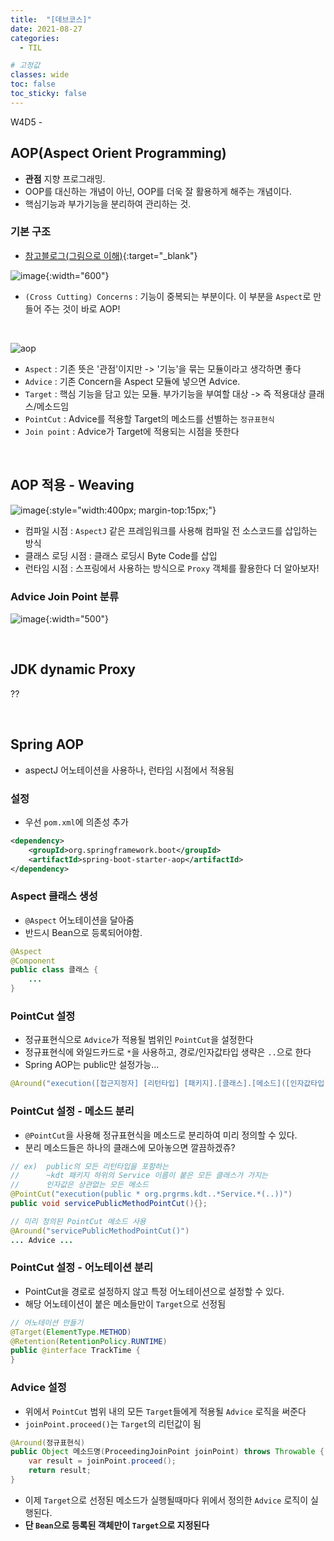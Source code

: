 ```yaml
---
title:  "[데브코스]"
date: 2021-08-27
categories: 
  - TIL

# 고정값
classes: wide
toc: false
toc_sticky: false
---
```


W4D5 - 


## AOP(Aspect Orient Programming)

- **관점** 지향 프로그래밍.
- OOP를 대신하는 개념이 아닌, OOP를 더욱 잘 활용하게 해주는 개념이다.
- 핵심기능과 부가기능을 분리하여 관리하는 것.

### 기본 구조

- [참고블로그(그림으로 이해)](https://velog.io/@max9106/Spring-AOP%EB%9E%80-93k5zjsm95){:target="_blank"}

![image](https://user-images.githubusercontent.com/71180414/131093439-92a801f6-ce51-4385-ad81-ab1fe4970362.png){:width="600"}

- `(Cross Cutting) Concerns` : 기능이 중복되는 부분이다. 이 부분을 `Aspect`로 만들어 주는 것이 바로 AOP!

<br>

![aop](https://user-images.githubusercontent.com/71180414/131214118-7e3ea8c0-16db-4267-aff3-e67eaba3b0a2.png)

- `Aspect` : 기존 뜻은 '관점'이지만 -> '기능'을 묶는 모듈이라고 생각하면 좋다
- `Advice` : 기존 Concern을 Aspect 모듈에 넣으면 Advice.
- `Target` : 핵심 기능을 담고 있는 모듈. 부가기능을 부여할 대상 -> 즉 적용대상 클래스/메소드임
- `PointCut` : Advice를 적용할 Target의 메소드를 선별하는 `정규표현식`
- `Join point` : Advice가 Target에 적용되는 시점을 뜻한다


<br>

## AOP 적용 - Weaving

![image](https://user-images.githubusercontent.com/71180414/131141922-0d241995-2412-452a-9fc1-e94d75ae3082.png){:style="width:400px; margin-top:15px;"}

- 컴파일 시점 : `AspectJ` 같은 프레임워크를 사용해 컴파일 전 소스코드를 삽입하는 방식
- 클래스 로딩 시점 : 클래스 로딩시 Byte Code를 삽입
- 런타임 시점 : 스프링에서 사용하는 방식으로 `Proxy` 객체를 활용한다 더 알아보자!

### Advice Join Point 분류

![image](https://user-images.githubusercontent.com/71180414/131215026-55584b2b-c625-4f6f-b2f4-2999adb1b781.png){:width="500"}


<br>

## JDK dynamic Proxy

??

<br>

## Spring AOP 

- aspectJ 어노테이션을 사용하나, 런타임 시점에서 적용됨

### 설정

- 우선 `pom.xml`에 의존성 추가

```xml
<dependency>
	<groupId>org.springframework.boot</groupId>
	<artifactId>spring-boot-starter-aop</artifactId>
</dependency>
```

### Aspect 클래스 생성

- `@Aspect` 어노테이션을 달아줌
- 반드시 Bean으로 등록되어야함.

```java
@Aspect
@Component
public class 클래스 {
	...
}
```

### PointCut 설정

- 정규표현식으로 `Advice`가 적용될 범위인 `PointCut`을 설정한다
- 정규표현식에 와일드카드로 `*`을 사용하고, 경로/인자값타입 생략은 `..`으로 한다
- Spring AOP는 public만 설정가능...

```java
@Around("execution([접근지정자] [리턴타입] [패키지].[클래스].[메소드]([인자값타입]))")
```

### PointCut 설정 - 메소드 분리

- `@PointCut`을 사용해 정규표현식을 메소드로 분리하여 미리 정의할 수 있다.
- 분리 메소드들은 하나의 클래스에 모아놓으면 깔끔하겠쥬?

```java
// ex)  public의 모든 리턴타입을 포함하는 
//      ~kdt 패키지 하위의 Service 이름이 붙은 모든 클래스가 가지는 
//      인자값은 상관없는 모든 메소드
@PointCut("execution(public * org.prgrms.kdt..*Service.*(..))")
public void servicePublicMethodPointCut(){};

// 미리 정의된 PointCut 메소드 사용
@Around("servicePublicMethodPointCut()")
... Advice ...
```

### PointCut 설정 - 어노테이션 분리

- PointCut을 경로로 설정하지 않고 특정 어노테이션으로 설정할 수 있다.
- 해당 어노테이션이 붙은 메소들만이 `Target`으로 선정됨

```java
// 어노테이션 만들기
@Target(ElementType.METHOD)
@Retention(RetentionPolicy.RUNTIME)
public @interface TrackTime {
}
```



### Advice 설정

- 위에서 `PointCut` 범위 내의 모든 `Target`들에게 적용될 `Advice` 로직을 써준다
- `joinPoint.proceed()`는 `Target`의 리턴값이 됨

```java
@Around(정규표현식)
public Object 메소드명(ProceedingJoinPoint joinPoint) throws Throwable {
    var result = joinPoint.proceed();
    return result;
}
```

- 이제 `Target`으로 선정된 메소드가 실행될때마다 위에서 정의한 `Advice` 로직이 실행된다.
- **단 `Bean`으로 등록된 객체만이 `Target`으로 지정된다**
